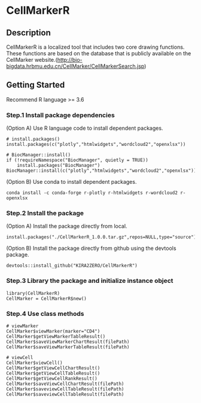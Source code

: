 # CellMarkerR

## Description
CellMarkerR is a localized tool that includes two core drawing functions. These functions are based on the database that is publicly available on the CellMarker website.(http://bio-bigdata.hrbmu.edu.cn/CellMarker/CellMarkerSearch.jsp)

## Getting Started

Recommend R language >= 3.6

### Step.1 Install package dependencies

(Option A) Use R language code to install dependent packages.
```
# install.packages()
install.packages(c("plotly","htmlwidgets","wordcloud2","openxlsx"))

# BiocManager::install()
if (!requireNamespace("BiocManager", quietly = TRUE))
    install.packages("BiocManager")
BiocManager::install(c("plotly","htmlwidgets","wordcloud2","openxlsx"))
```

(Option B) Use conda to install dependent packages.
```
conda install -c conda-forge r-plotly r-htmlwidgets r-wordcloud2 r-openxlsx
```

### Step.2 Install the package 

(Option A) Install the package directly from local.
```
install.packages("./CellMarkerR_1.0.0.tar.gz",repos=NULL,type="source")
```

(Option B) Install the package directly from github using the devtools package. 
```
devtools::install_github("KIRA2ZERO/CellMarkerR")
```

### Step.3 Library the package and initialize instance object
```
library(CellMarkerR)
CellMarker = CellMarkerR$new()
```
### Step.4 Use class methods

```
# viewMarker
CellMarker$viewMarker(marker="CD4")
CellMarker$getViewMarkerTableResult()
CellMarker$saveViewMarkerChartResult(filePath) 
CellMarker$saveViewMarkerTableResult(filePath) 

# viewCell
CellMarker$viewCell()
CellMarker$getViewCellChartResult()
CellMarker$getViewCellTableResult()
CellMarker$getViewCellRankResult()
CellMarker$saveViewCellChartResult(filePath) 
CellMarker$saveviewCellTableResult(filePath) 
CellMarker$saveviewCellTableResult(filePath) 
```


